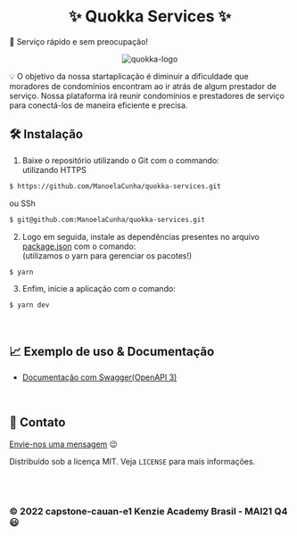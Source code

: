 <h1 align="center">✨ Quokka Services ✨</h1>

📜 Serviço rápido e sem preocupação!

<p align="center">
<img src="https://i.imgur.com/cTHsx9q.png" alt="quokka-logo" border="0">
</p>

<p>
💡 O objetivo da nossa startaplicação é diminuir a dificuldade que moradores de condomínios encontram ao ir atrás de algum prestador de serviço. Nossa plataforma irá reunir condomínios e prestadores de serviço para conectá-los de maneira eficiente e precisa.

</p>

## 🛠 Instalação

1. Baixe o repositório utilizando o Git com o commando:<br>
   utilizando HTTPS

```sh
$ https://github.com/ManoelaCunha/quokka-services.git
```

ou SSh

```sh
$ git@github.com:ManoelaCunha/quokka-services.git
```

2. Logo em seguida, instale as dependências presentes no arquivo [package.json](/package.json) com o comando:
   <br>(utilizamos o yarn para gerenciar os pacotes!)

```sh
$ yarn
```

3. Enfim, inicie a aplicação com o comando:

```sh
$ yarn dev
```

<br>

## 📈 Exemplo de uso & Documentação

-   <a href="https://quokka-services.herokuapp.com/api_docs">Documentação com Swagger(OpenAPI 3)</a>

<br>

## 📧 Contato

[Envie-nos uma mensagem](mailto:quokka.api@gmail.com) 😉

Distribuído sob a licença MIT. Veja `LICENSE` para mais informações.

<br><br>

### &copy; 2022 capstone-cauan-e1 Kenzie Academy Brasil - MAI21 Q4 😃
